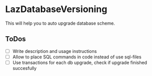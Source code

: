 # LazDatabaseVersioning

This will help you to auto upgrade database scheme.

## ToDos
- [ ] Write description and usage instructions
- [ ] Allow to place SQL commands in code instead of use sql-files
- [ ] Use transactions for each db upgrade, check if upgrade finished succesfully
